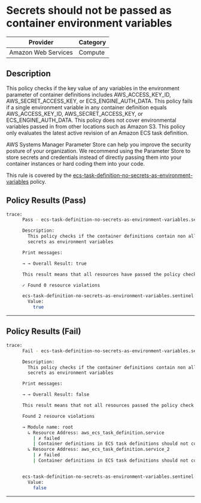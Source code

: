 # Secrets should not be passed as container environment variables

| Provider            | Category     |
|---------------------|--------------|
| Amazon Web Services | Compute      |

## Description

This policy checks if the key value of any variables in the environment parameter of container definitions includes AWS_ACCESS_KEY_ID, AWS_SECRET_ACCESS_KEY, or ECS_ENGINE_AUTH_DATA. This policy fails if a single environment variable in any container definition equals AWS_ACCESS_KEY_ID, AWS_SECRET_ACCESS_KEY, or ECS_ENGINE_AUTH_DATA. This policy does not cover environmental variables passed in from other locations such as Amazon S3. This policy only evaluates the latest active revision of an Amazon ECS task definition.

AWS Systems Manager Parameter Store can help you improve the security posture of your organization. We recommend using the Parameter Store to store secrets and credentials instead of directly passing them into your container instances or hard coding them into your code.

This rule is covered by the [ecs-task-definition-no-secrets-as-environment-variables](https://github.com/hashicorp/policy-library-FSBP-Policy-Set-for-AWS-Terraform/blob/main/policies/ecs/ecs-task-definition-no-secrets-as-environment-variables.sentinel) policy.

## Policy Results (Pass)
```bash
trace:
      Pass - ecs-task-definition-no-secrets-as-environment-variables.sentinel

      Description:
        This policy checks if the container definitions contain non allow listed
        secrets as environment variables

      Print messages:

      → → Overall Result: true

      This result means that all resources have passed the policy check for the policy ecs-task-definition-no-secrets-as-environment-variables.

      ✓ Found 0 resource violations

      ecs-task-definition-no-secrets-as-environment-variables.sentinel:77:1 - Rule "main"
        Value:
          true
```

---

## Policy Results (Fail)
```bash
trace:
      Fail - ecs-task-definition-no-secrets-as-environment-variables.sentinel

      Description:
        This policy checks if the container definitions contain non allow listed
        secrets as environment variables

      Print messages:

      → → Overall Result: false

      This result means that not all resources passed the policy check and the protected behavior is not allowed for the policy ecs-task-definition-no-secrets-as-environment-variables.

      Found 2 resource violations

      → Module name: root
        ↳ Resource Address: aws_ecs_task_definition.service
          | ✗ failed
          | Container definitions in ECS task definitions should not contain the following environment variables - AWS_ACCESS_KEY_ID, AWS_SECRET_ACCESS_KEY, ECS_ENGINE_AUTH_DATA. Refer to https://docs.aws.amazon.com/securityhub/latest/userguide/ecs-controls.html#ecs-8 for more details.
        ↳ Resource Address: aws_ecs_task_definition.service_2
          | ✗ failed
          | Container definitions in ECS task definitions should not contain the following environment variables - AWS_ACCESS_KEY_ID, AWS_SECRET_ACCESS_KEY, ECS_ENGINE_AUTH_DATA. Refer to https://docs.aws.amazon.com/securityhub/latest/userguide/ecs-controls.html#ecs-8 for more details.


      ecs-task-definition-no-secrets-as-environment-variables.sentinel:77:1 - Rule "main"
        Value:
          false
```

---